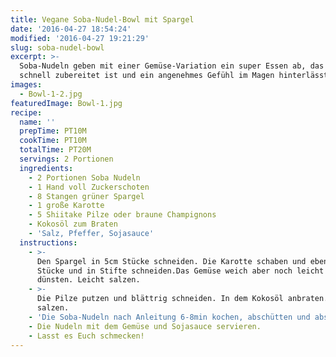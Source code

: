 ```yaml
---
title: Vegane Soba-Nudel-Bowl mit Spargel
date: '2016-04-27 18:54:24'
modified: '2016-04-27 19:21:29'
slug: soba-nudel-bowl
excerpt: >-
  Soba-Nudeln geben mit einer Gemüse-Variation ein super Essen ab, das auch
  schnell zubereitet ist und ein angenehmes Gefühl im Magen hinterlässt.
images:
  - Bowl-1-2.jpg
featuredImage: Bowl-1.jpg
recipe:
  name: ''
  prepTime: PT10M
  cookTime: PT10M
  totalTime: PT20M
  servings: 2 Portionen
  ingredients:
    - 2 Portionen Soba Nudeln
    - 1 Hand voll Zuckerschoten
    - 8 Stangen grüner Spargel
    - 1 große Karotte
    - 5 Shiitake Pilze oder braune Champignons
    - Kokosöl zum Braten
    - 'Salz, Pfeffer, Sojasauce'
  instructions:
    - >-
      Den Spargel in 5cm Stücke schneiden. Die Karotte schaben und ebenso in 5cm
      Stücke und in Stifte schneiden.Das Gemüse weich aber noch leicht bissfest
      dünsten. Leicht salzen.
    - >-
      Die Pilze putzen und blättrig schneiden. In dem Kokosöl anbraten. Auch
      salzen.
    - 'Die Soba-Nudeln nach Anleitung 6-8min kochen, abschütten und abschrecken.'
    - Die Nudeln mit dem Gemüse und Sojasauce servieren.
    - Lasst es Euch schmecken!
---
```


<!-- Image removed (no copyright): Bowl-1-2-640x424.jpg -->
